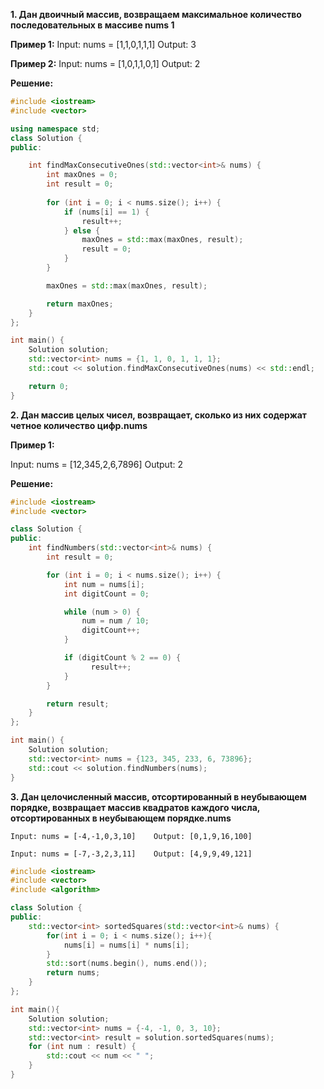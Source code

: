 ****1. Дан двоичный массив, возвращаем максимальное количество последовательных в массиве nums 1****

**Пример 1:**
Input: nums = [1,1,0,1,1,1]   Output: 3

**Пример 2:**
Input: nums = [1,0,1,1,0,1]   Output: 2

**Решение:**

```cpp
#include <iostream>
#include <vector>

using namespace std;
class Solution {
public:

    int findMaxConsecutiveOnes(std::vector<int>& nums) {
        int maxOnes = 0;
        int result = 0;
        
        for (int i = 0; i < nums.size(); i++) {
            if (nums[i] == 1) {
                result++;
            } else {
                maxOnes = std::max(maxOnes, result);
                result = 0;
            }
        }

        maxOnes = std::max(maxOnes, result);

        return maxOnes;
    }    
};

int main() {
    Solution solution;
    std::vector<int> nums = {1, 1, 0, 1, 1, 1};
    std::cout << solution.findMaxConsecutiveOnes(nums) << std::endl;

    return 0;
}
```




****2. Дан массив целых чисел, возвращает, сколько из них содержат четное количество цифр.nums****
 
**Пример 1:**

Input: nums = [12,345,2,6,7896]    Output: 2

**Решение:**
```cpp
#include <iostream>
#include <vector>

class Solution {
public:
    int findNumbers(std::vector<int>& nums) {
        int result = 0;

        for (int i = 0; i < nums.size(); i++) {
            int num = nums[i];
            int digitCount = 0;

            while (num > 0) {
                num = num / 10;
                digitCount++;
            }

            if (digitCount % 2 == 0) {
                  result++;
            }
        }

        return result;
    }
};

int main() {
    Solution solution;
    std::vector<int> nums = {123, 345, 233, 6, 73896};
    std::cout << solution.findNumbers(nums);
}
```


**3. Дан целочисленный массив, отсортированный в неубывающем порядке, возвращает массив квадратов каждого числа, отсортированных в неубывающем порядке.nums**

```**Пример 1:**
Input: nums = [-4,-1,0,3,10]    Output: [0,1,9,16,100]
```
```**Пример 2:**
Input: nums = [-7,-3,2,3,11]    Output: [4,9,9,49,121]
```
```cpp
#include <iostream>
#include <vector>
#include <algorithm>

class Solution {
public:
    std::vector<int> sortedSquares(std::vector<int>& nums) {
        for(int i = 0; i < nums.size(); i++){
            nums[i] = nums[i] * nums[i];
        }
        std::sort(nums.begin(), nums.end());
        return nums;
    }
};

int main(){
    Solution solution;
    std::vector<int> nums = {-4, -1, 0, 3, 10};
    std::vector<int> result = solution.sortedSquares(nums);
    for (int num : result) {
        std::cout << num << " ";
    }
}
